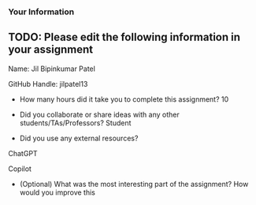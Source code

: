 ### Your Information

## TODO: Please edit the following information in your assignment

Name: Jil Bipinkumar Patel

GitHub Handle: jilpatel13

- How many hours did it take you to complete this assignment? 10

- Did you collaborate or share ideas with any other students/TAs/Professors? Student

- Did you use any external resources?

ChatGPT

Copilot

- (Optional) What was the most interesting part of the assignment? How would you improve this 
